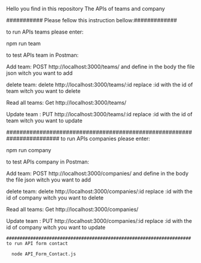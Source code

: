 Hello you find in this repository The APIs of teams and company 

########### Please fellow this instruction bellow:#############

to run APIs teams please enter:

npm run team

to test APIs team in Postman:

Add team: POST http://localhost:3000/teams/ 
     and define in the body the file json witch you want to add

delete team: delete http://localhost:3000/teams/:id
      replace :id with the id of team  witch you want to delete

Read all teams: Get http://localhost:3000/teams/ 

Update team : PUT http://localhost:3000/teams/:id
    replace :id with the id of team  witch you want to update

########################################################################
  to run APIs companies please enter:

npm run company

to test APIs company in Postman:

Add team: POST http://localhost:3000/companies/ 
     and define in the body the file json witch you want to add

delete team: delete http://localhost:3000/companies/:id
      replace :id with the id of company  witch you want to delete

Read all teams: Get http://localhost:3000/companies/ 

Update team : PUT http://localhost:3000/companies/:id
    replace :id with the id of company  witch you want to update  

    #####################################################################
    to run API form contact 

      node API_Form_Contact.js